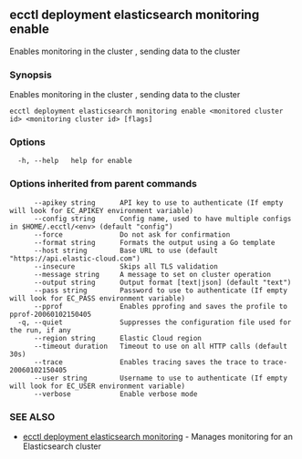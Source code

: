 ## ecctl deployment elasticsearch monitoring enable

Enables monitoring in the cluster <monitored cluster id>, sending data to the cluster <monitoring cluster id>

### Synopsis

Enables monitoring in the cluster <monitored cluster id>, sending data to the cluster <monitoring cluster id>

```
ecctl deployment elasticsearch monitoring enable <monitored cluster id> <monitoring cluster id> [flags]
```

### Options

```
  -h, --help   help for enable
```

### Options inherited from parent commands

```
      --apikey string      API key to use to authenticate (If empty will look for EC_APIKEY environment variable)
      --config string      Config name, used to have multiple configs in $HOME/.ecctl/<env> (default "config")
      --force              Do not ask for confirmation
      --format string      Formats the output using a Go template
      --host string        Base URL to use (default "https://api.elastic-cloud.com")
      --insecure           Skips all TLS validation
      --message string     A message to set on cluster operation
      --output string      Output format [text|json] (default "text")
      --pass string        Password to use to authenticate (If empty will look for EC_PASS environment variable)
      --pprof              Enables pprofing and saves the profile to pprof-20060102150405
  -q, --quiet              Suppresses the configuration file used for the run, if any
      --region string      Elastic Cloud region
      --timeout duration   Timeout to use on all HTTP calls (default 30s)
      --trace              Enables tracing saves the trace to trace-20060102150405
      --user string        Username to use to authenticate (If empty will look for EC_USER environment variable)
      --verbose            Enable verbose mode
```

### SEE ALSO

* [ecctl deployment elasticsearch monitoring](ecctl_deployment_elasticsearch_monitoring.md)	 - Manages monitoring for an Elasticsearch cluster

